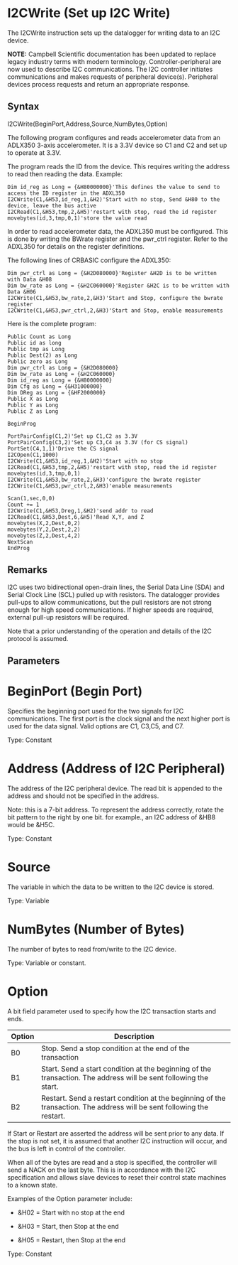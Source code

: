 # I2CWrite (Set up I2C Write)

The I2CWrite instruction sets up the datalogger for writing data to an I2C device.

**NOTE:** Campbell Scientific documentation has been updated to replace legacy industry terms with modern terminology. Controller-peripheral are now used to describe I2C communications. The I2C controller initiates communications and makes requests of peripheral device(s). Peripheral devices process requests and return an appropriate response.

## Syntax

I2CWrite(BeginPort,Address,Source,NumBytes,Option)

The following program configures and reads accelerometer data from an ADLX350 3-axis accelerometer. It is a 3.3V device so C1 and C2 and set up to operate at 3.3V.

The program reads the ID from the device. This requires writing the address to read then reading the data. Example:

```
Dim id_reg as Long = {&H80000000}'This defines the value to send to access the ID register in the ADXL350
I2CWrite(C1,&H53,id_reg,1,&H2)'Start with no stop, Send &H80 to the device, leave the bus active
I2CRead(C1,&H53,tmp,2,&H5)'restart with stop, read the id register
movebytes(id,3,tmp,0,1)'store the value read
```

In order to read accelerometer data, the ADXL350 must be configured. This is done by writing the BWrate register and the pwr_ctrl register. Refer to the ADXL350 for details on the register definitions.

The following lines of CRBASIC configure the ADXL350:

```
Dim pwr_ctrl as Long = {&H2D080000}'Register &H2D is to be written with Data &H08
Dim bw_rate as Long = {&H2C060000}'Register &H2C is to be written with Data &H06
I2CWrite(C1,&H53,bw_rate,2,&H3)'Start and Stop, configure the bwrate register
I2CWrite(C1,&H53,pwr_ctrl,2,&H3)'Start and Stop, enable measurements
```

Here is the complete program:

```
Public Count as Long
Public id as long
Public tmp as Long
Public Dest(2) as Long
Public zero as Long
Dim pwr_ctrl as Long = {&H2D080000}
Dim bw_rate as Long = {&H2C060000}
Dim id_reg as Long = {&H80000000}
Dim Cfg as Long = {&H31000000}
Dim DReg as Long = {&HF2000000}
Public X as Long
Public Y as Long
Public Z as Long

BeginProg

PortPairConfig(C1,2)'Set up C1,C2 as 3.3V
PortPairConfig(C3,2)'Set up C3,C4 as 3.3V (for CS signal)
PortSet(C4,1,1)'Drive the CS signal
I2COpen(C1,1000)
I2CWrite(C1,&H53,id_reg,1,&H2)'Start with no stop
I2CRead(C1,&H53,tmp,2,&H5)'restart with stop, read the id register
movebytes(id,3,tmp,0,1)
I2CWrite(C1,&H53,bw_rate,2,&H3)'configure the bwrate register
I2CWrite(C1,&H53,pwr_ctrl,2,&H3)'enable measurements

Scan(1,sec,0,0)
Count += 1
I2CWrite(C1,&H53,Dreg,1,&H2)'send addr to read
I2CRead(C1,&H53,Dest,6,&H5)'Read X,Y, and Z
movebytes(X,2,Dest,0,2)
movebytes(Y,2,Dest,2,2)
movebytes(Z,2,Dest,4,2)
NextScan
EndProg
```

## Remarks

I2C uses two bidirectional open-drain lines, the Serial Data Line (SDA) and Serial Clock Line (SCL) pulled up with resistors. The datalogger provides pull-ups to allow communications, but the pull resistors are not strong enough for high speed communications. If higher speeds are required, external pull-up resistors will be required.

Note that a prior understanding of the operation and details of the I2C protocol is assumed.

## Parameters

# BeginPort (Begin Port)

Specifies the beginning port used for the two signals for I2C communications. The first port is the clock signal and the next higher port is used for the data signal. Valid options are C1, C3,C5, and C7.

Type: Constant

# Address (Address of I2C Peripheral)

The address of the I2C peripheral device. The read bit is appended to the address and should not be specified in the address.

Note: this is a 7-bit address. To represent the address correctly, rotate the bit pattern to the right by one bit. for example., an I2C address of &HB8 would be &H5C.

Type: Constant

# Source

The variable in which the data to be written to the I2C device is stored.

Type: Variable

# NumBytes (Number of Bytes)

The number of bytes to read from/write to the I2C device.

Type: Variable or constant.

# Option

A bit field parameter used to specify how the I2C transaction starts and ends.

| Option | Description                                                                                                            |
| ------ | ---------------------------------------------------------------------------------------------------------------------- |
| B0     | Stop. Send a stop condition at the end of the transaction                                                              |
| B1     | Start. Send a start condition at the beginning of the transaction. The address will be sent following the start.       |
| B2     | Restart. Send a restart condition at the beginning of the transaction. The address will be sent following the restart. |

If Start or Restart are asserted the address will be sent prior to any data. If the stop is not set, it is assumed that another I2C instruction will occur, and the bus is left in control of the controller.

When all of the bytes are read and a stop is specified, the controller will send a NACK on the last byte. This is in accordance with the I2C specification and allows slave devices to reset their control state machines to a known state.

Examples of the Option parameter include:

- &H02 = Start with no stop at the end

- &H03 = Start, then Stop at the end

- &H05 = Restart, then Stop at the end

Type: Constant
